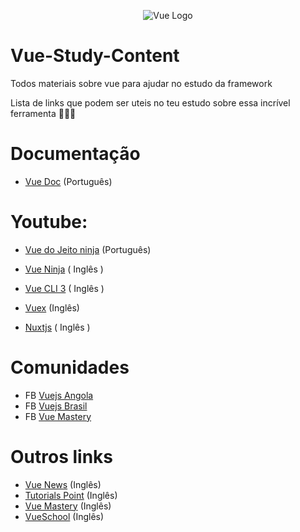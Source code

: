 <div>
  <p  align="center">
    <img src="https://br.vuejs.org/images/logo.png" alt="Vue Logo" />
  </p>
</div>


# Vue-Study-Content
Todos materiais sobre vue para ajudar no estudo da framework

Lista de links que podem ser uteis no teu estudo sobre essa incrível ferramenta 

# Documentação
- [Vue Doc](https://br.vuejs.org/index.html) (Português)

# Youtube:
- [Vue do Jeito ninja](https://www.youtube.com/watch?v=07-TvnH7XNo&list=PLcoYAcR89n-qq1vGRbaUiV6Q9puy0qigW) (Português)

- [Vue Ninja](https://www.youtube.com/watch?v=5LYrN_cAJoA&list=PL4cUxeGkcC9gQcYgjhBoeQH7wiAyZNrYa) ( Inglês )

- [Vue CLI 3](https://www.youtube.com/watch?v=KeFdy1kVH4A&list=PL4cUxeGkcC9iCKx06qSncuvEPZ7x1UnKD) ( Inglês )

- [Vuex](https://www.youtube.com/watch?v=2CSr2vBApSI&list=PL55RiY5tL51pT0DNJraU93FhMzhXxtDAo) (Inglês)

- [Nuxtjs](https://www.youtube.com/watch?v=Dc_5BpIB4X4&list=PL55RiY5tL51pk1RvaQOxI6sJ-yZzExzJn) ( Inglês )

# Comunidades
- FB [Vuejs Angola](https://www.facebook.com/groups/1861661303904646/)
- FB [Vuejs Brasil](https://www.facebook.com/groups/vuejsbr/?ref=bookmarks)
- FB [Vue Mastery](https://www.facebook.com/groups/152305585468331/)

# Outros links
- [Vue News](https://news.vuejs.org/) (Inglês)
- [Tutorials Point](https://www.tutorialspoint.com/vuejs/) (Inglês)
- [Vue Mastery](https://www.vuemastery.com/) (Inglês)
- [VueSchool](https://vueschool.io/articles/) (Inglês)
